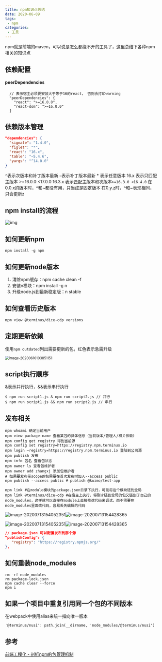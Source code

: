 ```yaml
---
title: npm知识点总结
date: 2020-06-09
tags:
 - npm
categories:
 - 工具
---
```


npm就是前端的maven，可以说是怎么都绕不开的工具了，这里总结下各种npm相关的知识点

<!-- more -->

## 依赖配置

#### peerDependencies

```
  // 表示宿主必须要安装大于等于16的react， 否则会打印warning
  "peerDependencies": {
    "react": ">=16.0.0",
    "react-dom": ">=16.0.0"
  }
```

## 依赖版本管理

```json
"dependencies": {
  "signale": "1.4.0",
  "figlet": "*",
  "react": "16.x",
  "table": "~5.4.6",
  "yargs": "^14.0.0"
}
```

 `^`表示次版本和补丁版本最新 
 `~`表示补丁版本最新
   \* 表示任意版本
 16.x 表示只匹配主版本 \>=16.0.0 <17.0.0
 16.3.x 表示匹配主版本和次版本`>=16.3.0 <16.4.0`
 在0.0.x的版本时，^和~都没有用，只当成是固定版本
 在0.y.z时，^和~表现相同，只会更新z



## npm install的流程

![img](https://kuimo-markdown-pic.oss-cn-hangzhou.aliyuncs.com/16f0eef327ccaba5.png)





## 如何更新npm

```shell
npm install -g npm
```

## 如何更新node版本

1. 清除npm缓存：npm cache clean -f 
2. 安装n模块：npm install -g n 
3. 升级node.js到最新稳定版：n stable



## 如何查看历史版本

```shell
npm view @terminus/dice-cdp versions
```

## 定期更新依赖

使用`npm outdated`列出需要更新的包，红色表示急需升级

<img src="https://kuimo-markdown-pic.oss-cn-hangzhou.aliyuncs.com/image-20200610103851151.png" alt="image-20200610103851151" style="zoom:80%;" />

## script执行顺序

&表示并行执行，&&表示串行执行

```shell
$ npm run script1.js & npm run script2.js // 并行
$ npm run script1.js && npm run script2.js // 串行
```



## 发布相关

```shell
npm whoami 确定当前用户 
npm view package-name 查看某包的具体信息（当前版本/管理人/相关依赖） 
npm config get registry 得到当前源 
npm config set registry=https://registry.npm.terminus.io
npm login –registry=https://registry.npm.terminus.io 登陆到公司源 
npm publish 发布 
npm info 包名 查看包状态 
npm owner ls 查看包维护者 
npm owner add zhangxj 添加包维护者
# 如果要发布带scope的包需要在首次发布时加入--access public
npm publish --access public # publish @kuimo/test-app

npm link #在module模块的package.json目录下执行，可能将这个模块链到全局
npm link @terminus/dice-cdp #在宿主上执行，将刚才链到全局的包又链到了自己的node_modules，这样就可以直接在module上直接修改代码来调试，而不需要在node_modules里面改代码，容易丢失编辑的代码
```

<img src="https://kuimo-markdown-pic.oss-cn-hangzhou.aliyuncs.com/image-20200713154052351.png" alt="image-20200713154052351"  />![image-20200713154428365](https://kuimo-markdown-pic.oss-cn-hangzhou.aliyuncs.com/image-20200713154428365.png)

<img src="https://kuimo-markdown-pic.oss-cn-hangzhou.aliyuncs.com/image-20200713154052351.png" alt="image-20200713154052351"  />![image-20200713154428365](https://kuimo-markdown-pic.oss-cn-hangzhou.aliyuncs.com/image-20200713154428365.png)



 ```json
// package.json 可以配置发布到那个源 
"publishConfig": {
    "registry": "https://registry.npmjs.org/"
 },
 ```



## 如何重装node_modules

```shell
rm -rf node_modules
rm package-lock.json
npm cache clear --force
npm i
```



## 如果一个项目中重复引用同一个包的不同版本

在webpack中使用alias来统一指向唯一版本

```
'@terminus/nusi': path.join(__dirname, 'node_modules/@terminus/nusi')
```



## 参考

[前端工程化 - 剖析npm的包管理机制](https://juejin.im/post/5df789066fb9a0161f30580c)


